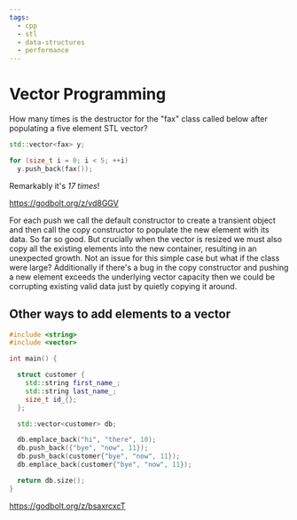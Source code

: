 ```yaml
---
tags:
  - cpp
  - stl
  - data-structures
  - performance
---
```





# Vector Programming

How many times is the destructor for the "fax" class called below after
populating a five element STL vector?

```cpp
std::vector<fax> y;

for (size_t i = 0; i < 5; ++i)
  y.push_back(fax());
```

Remarkably it's _17 times_!

https://godbolt.org/z/vd8GGV

For each push we call the default constructor to create a transient object and
then call the copy constructor to populate the new element with its data. So
far so good. But crucially when the vector is resized we must also copy all the
existing elements into the new container, resulting in an unexpected growth.
Not an issue for this simple case but what if the class were large?
Additionally if there's a bug in the copy constructor and pushing a new element
exceeds the underlying vector capacity then we could be corrupting existing
valid data just by quietly copying it around.

## Other ways to add elements to a vector

```cpp
#include <string>
#include <vector>

int main() {

  struct customer {
    std::string first_name_;
    std::string last_name_;
    size_t id_{};
  };

  std::vector<customer> db;

  db.emplace_back("hi", "there", 10);
  db.push_back({"bye", "now", 11});
  db.push_back(customer{"bye", "now", 11});
  db.emplace_back(customer{"bye", "now", 11});

  return db.size();
}
```

https://godbolt.org/z/bsaxrcxcT

